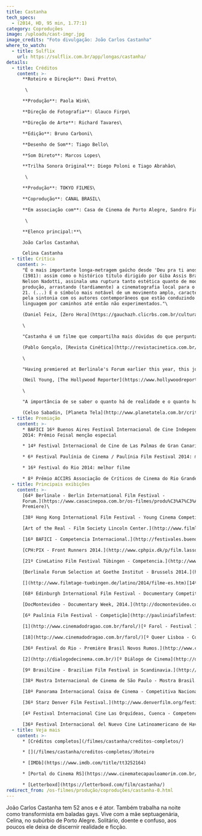 ```yaml
---
title: Castanha
tech_specs:
  - (2014, HD, 95 min, 1.77:1)
category: Coproduções
image: /uploads/cast-imgr.jpg
image_credits: "Foto divulgação: João Carlos Castanha"
where_to_watch:
  - title: Sulflix
    url: https://sulflix.com.br/app/longas/castanha/
details:
  - title: Créditos
    content: >-
      **Roteiro e Direção**: Davi Pretto\

       \

      **Produção**: Paola Wink\

      **Direção de Fotografia**: Glauco Firpo\

      **Direção de Arte**: Richard Tavares\

      **Edição**: Bruno Carboni\

      **Desenho de Som**: Tiago Bello\

      **Som Direto**: Marcos Lopes\

      **Trilha Sonora Original**: Diego Poloni e Tiago Abrahão\

       \

      **Produção**: TOKYO FILMES\

      **Coprodução**: CANAL BRASIL\

      **Em associação com**: Casa de Cinema de Porto Alegre, Sandro Fiorin e Gogó Conteúdo Sonoro.\

       \

      **Elenco principal:**\

      João Carlos Castanha\

      Celina Castanha
  - title: Crítica
    content: >-
      "É o mais importante longa-metragem gaúcho desde 'Deu pra ti anos 70'
      (1981): assim como o histórico título dirigido por Giba Assis Brasil e
      Nelson Nadotti, assinala uma ruptura tanto estética quanto de modelo de
      produção, arrastando (tardiamente) a cinematografia local para o século
      21. (...) É o símbolo mais notável de um movimento amplo, caracterizado
      pela sintonia com os autores contemporâneos que estão conduzindo a
      linguagem por caminhos até então não experimentados."\

      (Daniel Feix, [Zero Hora](https://gauchazh.clicrbs.com.br/cultura-e-lazer/noticia/2014/11/Critica-filme-Castanha-e-um-marco-do-cinema-gaucho-4645948.html), 20/11/2014)\

      \

      "Castanha é um filme que compartilha mais dúvidas do que perguntas bem formuladas; mais inquietações do que teses; mais incômodos do que sensações pontuais. Estamos diante de uma dramaturgia centrífuga, que desmorona como uma brisa (porque assim, corajosamente, quer), e são esses vetores de desmanche que mais chamam a atenção no longa de estréia de Davi Pretto."\

      (Pablo Gonçalo, [Revista Cinética](http://revistacinetica.com.br/home/castanha-de-davi-pretto-brasil-2014/), 16/03/2014)

      \

      "Having premiered at Berlinale's Forum earlier this year, this journey into the nocturnal demi-monde of Porto Alegre has been steadily picking up festival-bookings (...) and will continue to pop up, especially at LGBT-themed events, over the coming months. It's a quietly ambitious debut for 26-year-old writer/director Davi Pretto, whose chosen subject-matter and approach sometimes recalls that of Portuguese master Pedro Costa."\

      (Neil Young, [The Hollywood Reporter](https://www.hollywoodreporter.com/news/general-news/castanha-copenhagen-review-697919/), 21/04/2014)\

      \

      "A importância de se saber o quanto há de realidade e o quanto há de encenação em 'Castanha', do estreante em longas Davi Pretto, é minúscula diante da belíssima sensibilidade do filme, que independe de rótulos. (...) De muito pouco, Davi Pretto extrai quase tudo. Os enquadramentos são preciosos, a luz é de uma poética entristecida que faz parecer que até as cenas diurnas são noturnas, como que sublinhando o anoitecer da alma. E as interpretações, de tão naturalistas, talvez nem devam ser chamadas com este nome: interpretações. (...) Exibido em vários festivais pelo Brasil e pelo mundo (inclusive Berlim), onde vem colecionando prêmios, 'Castanha' é uma preciosidade."\

      (Celso Sabadin, [Planeta Tela](http://www.planetatela.com.br/critica/castanha-uma-pequena-joia-que-dispensa-rotulos), out/2014)
  - title: Premiação
    content: >-
      * BAFICI 16º Buenos Aires Festival Internacional de Cine Independiente
      2014: Prêmio Feisal menção especial

      * 14º Festival Internacional de Cine de Las Palmas de Gran Canaria 2014: melhor ator (castanha)

      * 6º Festival Paulínia de Cinema / Paulínia Film Festival 2014: melhor som

      * 16º Festival do Rio 2014: melhor filme

      * 8º Prêmio ACCIRS Associação de Críticos de Cinema do Rio Grande do Sul 2014: Prêmio Luiz César Cozzatti - Destaque Gaúcho
  - title: Principais exibições
    content: >-
      [64º Berlinale - Berlin International Film Festival -
      Forum.](https://www.casacinepoa.com.br/os-filmes/produ%C3%A7%C3%A3o/coprodu%C3%A7%C3%B5es/castanha-0.html#tab=filmStills) (World
      Premiere)\

      [38º Hong Kong International Film Festival - Young Cinema Competition.](http://www.hkiff.org.hk/eng/film/detail/38176-castanha.html)\

      [Art of the Real - Film Society Lincoln Center.](http://www.filmlinc.com/films/on-sale/castanha)\

      [16º BAFICI - Competencia Internacional.](http://festivales.buenosaires.gob.ar/bafici/es/ficha/27/Castanha) (Prêmio FEISAL - Menção Especial)\

      [CPH:PIX - Front Runners 2014.](http://www.cphpix.dk/p/film.lasso?ser=2305&s=2014007&e=1)\

      [21º CineLatino Film Festival Tübingen - Competencia.](http://www.filmtage-tuebingen.de/latino/2014/filme-es.htm)\

      [Berlinale Forum Selection at Goethe Institut - Brussels 2014.](http://www.arsenal-berlin.de/en/berlinale-forum/news/single/article/4772/170.html)\

      [](http://www.filmtage-tuebingen.de/latino/2014/filme-es.htm)[14º Las Palmas Film Festival - Sección Oficial.](http://lpafilmfestival.com/) (Prêmio de Melhor Ator)\

      [68º Edinburgh International Film Festival - Documentary Competition.](http://www.filmtage-tuebingen.de/latino/2014/filme-es.htm)\

      [DocMontevideo - Documentary Week, 2014.](http://docmontevideo.com/)\

      [6º Paulínia Film Festival - Competição](http://pauliniafilmfestival.com.br/)[.](http://pauliniafilmfestival.com.br/) (Prêmio de Melhor Som)\

      [1](http://www.cinemadodragao.com.br/farol/)[º Farol - Festival Internacional de Cinema de Fortaleza.](http://www.cinemadodragao.com.br/farol/)\

      [18](http://www.cinemadodragao.com.br/farol/)[º Queer Lisboa - Competição de Documentário.](http://queerlisboa.pt/)\

      [36º Festival do Rio - Première Brasil Novos Rumos.](http://www.cinemadodragao.com.br/farol/) (Prêmio de Melhor Filme)\

      [2](http://dialogodecinema.com.br/)[º Diálogo de Cinema](http://dialogodecinema.com.br/). (Filme de Abertura)\

      [9º BrasilCine - Brazilian Film Festival in Scandinavia.](http://brasilcine.se/2014/films/castanha/) (Filme de Encerramento)\

      [38º Mostra Internacional de Cinema de São Paulo - Mostra Brasil.](http://38.mostra.org/br/filme/8114-CASTANHA)\

      [10º Panorama Internacional Coisa de Cinema - Competitiva Nacional.](http://coisadecinema.com.br/x_panorama/filmes/competitiva-nacional/)\

      [36º Starz Denver Film Festival.](http://www.denverfilm.org/festival/film/detail.aspx?id=26880&FID=80)\

      [4º Festival Internacional Cine Las Orquídeas, Cuenca - Competencia Opera Prima.](http://festivalcineorquidea.com/festival2014/index.php/2011-12-21-11-51-15/opera-prima-iberoamericana)\

      [36º Festival Internacional del Nuevo Cine Latinoamericano de Havana - Competencia Documental.](http://habanafilmfestival.com/filme/index.php?filmCode=25146)
  - title: Veja mais
    content: >-
      * [Créditos completos](/filmes/castanha/creditos-completos/)

      * [](/filmes/castanha/creditos-completos/)Roteiro

      * [IMDb](https://www.imdb.com/title/tt3252164)

      * [Portal do Cinema RS](https://www.cinematecapauloamorim.com.br/portaldocinemagaucho/934/castanha)

      * ﻿[Letterboxd](https://letterboxd.com/film/castanha/)
redirect_from: /os-filmes/produção/coproduções/castanha-0.html
---
```

João Carlos Castanha tem 52 anos e é ator. Também trabalha na noite como transformista em baladas gays. Vive com a mãe septuagenária, Celina, no subúrbio de Porto Alegre. Solitário, doente e confuso, aos poucos ele deixa de discernir realidade e ficção.